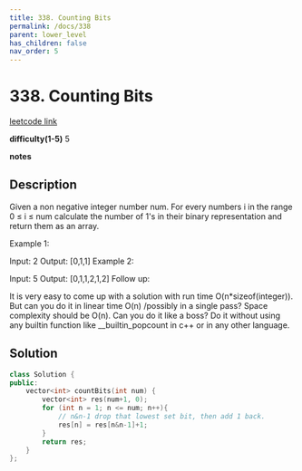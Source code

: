 ```yaml
---
title: 338. Counting Bits
permalink: /docs/338
parent: lower_level
has_children: false
nav_order: 5
---
```

# 338. Counting Bits
[leetcode link](https://leetcode.com/problems/counting-bits/)

**difficulty(1-5)** 
5

**notes**   


## Description
Given a non negative integer number num. For every numbers i in the range 0 ≤ i ≤ num calculate the number of 1's in their binary representation and return them as an array.

Example 1:

Input: 2
Output: [0,1,1]
Example 2:

Input: 5
Output: [0,1,1,2,1,2]
Follow up:

It is very easy to come up with a solution with run time O(n*sizeof(integer)). But can you do it in linear time O(n) /possibly in a single pass?
Space complexity should be O(n).
Can you do it like a boss? Do it without using any builtin function like __builtin_popcount in c++ or in any other language.


## Solution
```c++
class Solution {
public:
    vector<int> countBits(int num) {
        vector<int> res(num+1, 0);
        for (int n = 1; n <= num; n++){
            // n&n-1 drop that lowest set bit, then add 1 back.
            res[n] = res[n&n-1]+1;
        }
        return res;
    }
};
```

<!-- 
Default label
{: .label }

Blue label
{: .label .label-blue }

Stable
{: .label .label-green }

New release
{: .label .label-purple }

Coming soon
{: .label .label-yellow }

Deprecated
{: .label .label-red } -->

